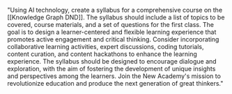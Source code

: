  "Using AI technology, create a syllabus for a comprehensive course on the [[Knowledge Graph DND]]. The syllabus should include a list of topics to be covered, course materials, and a set of questions for the first class. The goal is to design a learner-centered and flexible learning experience that promotes active engagement and critical thinking. Consider incorporating collaborative learning activities, expert discussions, coding tutorials, content curation, and content hackathons to enhance the learning experience. The syllabus should be designed to encourage dialogue and exploration, with the aim of fostering the development of unique insights and perspectives among the learners. Join the New Academy's mission to revolutionize education and produce the next generation of great thinkers."